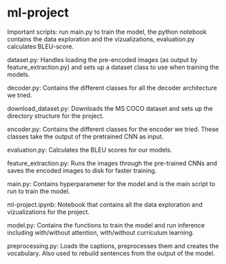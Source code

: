 # ml-project

Important scripts: run main.py to train the model, the python notebook contains the data exploration and the vizualizations, evaluation.py calculates BLEU-score.

dataset.py: Handles loading the pre-encoded images (as output by feature_extraction.py) and sets up a dataset class to use when training the models.

decoder.py: Contains the different classes for all the decoder architecture we tried.

download_dataset.py: Downloads the MS COCO dataset and sets up the directory structure for the project.

encoder.py: Contains the different classes for the encoder we tried. These classes take the output of the pretrained CNN as input.

evaluation.py: Calculates the BLEU scores for our models.

feature_extraction.py: Runs the images through the pre-trained CNNs and saves the encoded images to disk for faster training.

main.py: Contains hyperparameter for the model and is the main script to run to train the model.

ml-project.ipynb: Notebook that contains all the data exploration and vizualizations for the project.

model.py: Contains the functions to train the model and run inference including with/without attention, with/without curriculum learning.

preprocessing.py: Loads the captions, preprocesses them and creates the vocabulary. Also used to rebuild sentences from the output of the model.